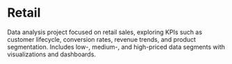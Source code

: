 # Retail
Data analysis project focused on retail sales, exploring KPIs such as customer lifecycle, conversion rates, revenue trends, and product segmentation. Includes low-, medium-, and high-priced data segments with visualizations and dashboards.
